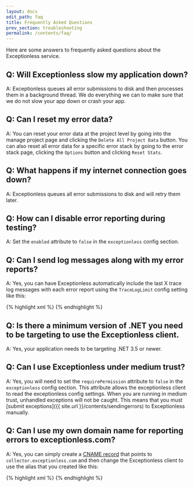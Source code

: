 ```yaml
---
layout: docs
edit_path: faq
title: Frequently Asked Questions
prev_section: troubleshooting
permalink: /contents/faq/
---
```


Here are some answers to frequently asked questions about the Exceptionless service.

## Q: Will Exceptionless slow my application down?
A: Exceptionless queues all error submissions to disk and then processes them in a background thread. We do
everything we can to make sure that we do not slow your app down or crash your app.

## Q: Can I reset my error data?
A: You can reset your error data at the project level by going into the manage project page and clicking the `Delete All Project Data` button. You can also reset all error data for a specific error stack by going to the error stack page, clicking the `Options` button and clicking `Reset Stats`.

## Q: What happens if my internet connection goes down?
A: Exceptionless queues all error submissions to disk and will retry them later.

## Q: How can I disable error reporting during testing?
A: Set the `enabled` attribute to `false` in the `exceptionless` config section.

## Q: Can I send log messages along with my error reports?
A: Yes, you can have Exceptionless automatically include the last X trace log messages with each error report using the `TraceLogLimit` config setting like this:

{% highlight xml %}
<exceptionless apiKey="...">
  <settings>
    <add name="TraceLogLimit" value="10" />
  </settings>
</exceptionless>
{% endhighlight %}

## Q: Is there a minimum version of .NET you need to be targeting to use the Exceptionless client.
A: Yes, your application needs to be targeting .NET 3.5 or newer.

## Q: Can I use Exceptionless under medium trust?
A: Yes, you will need to set the `requirePermission` attribute to `false` in the `exceptionless` config section. This attribute allows the exceptionless client to read the exceptionless config settings. When you are running in medium trust, unhandled exceptions will not be caught. This means that you must [submit exceptions]({{ site.url }}/contents/sendingerrors) to Exceptionless manually.

## Q: Can I use my own domain name for reporting errors to exceptionless.com?
A: Yes, you can simply create a [CNAME record](http://en.wikipedia.org/wiki/CNAME_record) that points to `collector.exceptionless.com` and then change the Exceptionless client to use the alias that you created like this:

{% highlight xml %}
<exceptionless apiKey="..." serverUrl="https://exceptionless.mydomain.com" />
{% endhighlight %}
